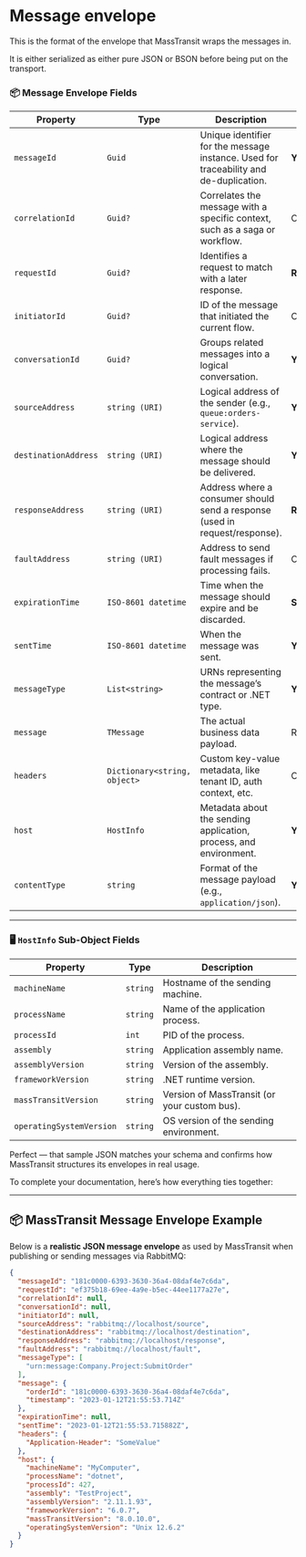 # Message envelope

This is the format of the envelope that MassTransit wraps the messages in.

It is either serialized as either pure JSON or BSON before being put on the transport.

### 📦 Message Envelope Fields

| **Property**         | **Type**                     | **Description**                                                                 | **Set**       |
|----------------------|------------------------------|---------------------------------------------------------------------------------|---------------|
| `messageId`          | `Guid`                       | Unique identifier for the message instance. Used for traceability and de-duplication. | **Y**         |
| `correlationId`      | `Guid?`                      | Correlates the message with a specific context, such as a saga or workflow.     | Optional      |
| `requestId`          | `Guid?`                      | Identifies a request to match with a later response.                            | **R**         |
| `initiatorId`        | `Guid?`                      | ID of the message that initiated the current flow.                              | Optional      |
| `conversationId`     | `Guid?`                      | Groups related messages into a logical conversation.                            | **Y**         |
| `sourceAddress`      | `string (URI)`               | Logical address of the sender (e.g., `queue:orders-service`).                   | **Y**         |
| `destinationAddress` | `string (URI)`               | Logical address where the message should be delivered.                          | **Y**         |
| `responseAddress`    | `string (URI)`               | Address where a consumer should send a response (used in request/response).     | **R**         |
| `faultAddress`       | `string (URI)`               | Address to send fault messages if processing fails.                             | Optional      |
| `expirationTime`     | `ISO-8601 datetime`          | Time when the message should expire and be discarded.                           | **S**         |
| `sentTime`           | `ISO-8601 datetime`          | When the message was sent.                                                      | **Y**         |
| `messageType`        | `List<string>`               | URNs representing the message’s contract or .NET type.                          | **Y**         |
| `message`            | `TMessage`                   | The actual business data payload.                                               | Required      |
| `headers`            | `Dictionary<string, object>` | Custom key-value metadata, like tenant ID, auth context, etc.                   | Optional      |
| `host`               | `HostInfo`                   | Metadata about the sending application, process, and environment.               | **Y**         |
| `contentType`        | `string`                     | Format of the message payload (e.g., `application/json`).                       | **Y**         |

---

### 🖥️ `HostInfo` Sub-Object Fields

| **Property**             | **Type**   | **Description**                                             |
|--------------------------|------------|-------------------------------------------------------------|
| `machineName`            | `string`   | Hostname of the sending machine.                            |
| `processName`            | `string`   | Name of the application process.                            |
| `processId`              | `int`      | PID of the process.                                         |
| `assembly`               | `string`   | Application assembly name.                                  |
| `assemblyVersion`        | `string`   | Version of the assembly.                                    |
| `frameworkVersion`       | `string`   | .NET runtime version.                                       |
| `massTransitVersion`     | `string`   | Version of MassTransit (or your custom bus).                |
| `operatingSystemVersion` | `string`   | OS version of the sending environment.                      |

Perfect — that sample JSON matches your schema and confirms how MassTransit structures its envelopes in real usage.

To complete your documentation, here’s how everything ties together:

---

## 📦 MassTransit Message Envelope Example

Below is a **realistic JSON message envelope** as used by MassTransit when publishing or sending messages via RabbitMQ:

```json
{
  "messageId": "181c0000-6393-3630-36a4-08daf4e7c6da",
  "requestId": "ef375b18-69ee-4a9e-b5ec-44ee1177a27e",
  "correlationId": null,
  "conversationId": null,
  "initiatorId": null,
  "sourceAddress": "rabbitmq://localhost/source",
  "destinationAddress": "rabbitmq://localhost/destination",
  "responseAddress": "rabbitmq://localhost/response",
  "faultAddress": "rabbitmq://localhost/fault",
  "messageType": [
    "urn:message:Company.Project:SubmitOrder"
  ],
  "message": {
    "orderId": "181c0000-6393-3630-36a4-08daf4e7c6da",
    "timestamp": "2023-01-12T21:55:53.714Z"
  },
  "expirationTime": null,
  "sentTime": "2023-01-12T21:55:53.715882Z",
  "headers": {
    "Application-Header": "SomeValue"
  },
  "host": {
    "machineName": "MyComputer",
    "processName": "dotnet",
    "processId": 427,
    "assembly": "TestProject",
    "assemblyVersion": "2.11.1.93",
    "frameworkVersion": "6.0.7",
    "massTransitVersion": "8.0.10.0",
    "operatingSystemVersion": "Unix 12.6.2"
  }
}
```